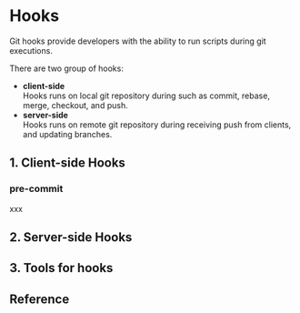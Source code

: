 # Hooks

Git hooks provide developers with the ability to run scripts during git executions.

There are two group of hooks: 
- **client-side**<br/>
    Hooks runs on local git repository during such as commit, rebase, merge, checkout, and push.
- **server-side**<br/>
    Hooks runs on remote git repository during receiving push from clients, and updating branches.



## 1. Client-side Hooks
### pre-commit
xxx
## 2. Server-side Hooks
## 3. Tools for hooks
## Reference





